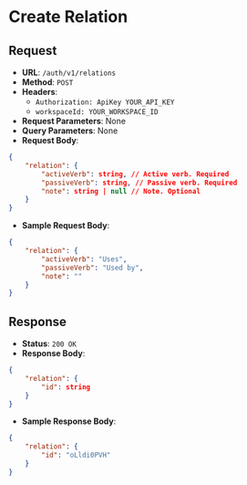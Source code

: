 # Create Relation

## Request
* **URL**: `/auth/v1/relations`
* **Method**: `POST`
* **Headers**:
    * `Authorization: ApiKey YOUR_API_KEY`
    * `workspaceId: YOUR_WORKSPACE_ID`
* **Request Parameters**: None
* **Query Parameters**: None
* **Request Body**:
```json
{
    "relation": {
        "activeVerb": string, // Active verb. Required
        "passiveVerb": string, // Passive verb. Required
        "note": string | null // Note. Optional
    }
}
```

* **Sample Request Body**:
```json
{
    "relation": {
        "activeVerb": "Uses",
        "passiveVerb": "Used by",
        "note": ""
    }
}
```

## Response
* **Status**: `200 OK`
* **Response Body**:

```json
{
    "relation": {
        "id": string
    }
}
```

* **Sample Response Body**:

```json
{
    "relation": {
        "id": "oLldi0PVH"
    }
}
```
